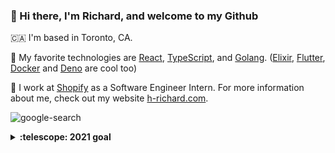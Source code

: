### 👋 Hi there, I'm Richard, and welcome to my Github

🇨🇦 I'm based in Toronto, CA.

🥰 My favorite technologies are [React](https://reactjs.org/), [TypeScript](https://www.typescriptlang.org/), and [Golang](https://golang.org/). ([Elixir](https://elixir-lang.org/), [Flutter](https://flutter.dev/), [Docker](https://www.docker.com/) and [Deno](https://deno.land/) are cool too)

👔 I work at [Shopify](https://www.shopify.ca/) as a Software Engineer Intern. For more information about me, check out my website [h-richard.com](https://h-richard.com/).

![google-search](https://user-images.githubusercontent.com/44233784/86960308-514e5a80-c12d-11ea-9de3-0db333efdea5.gif)

<details>
  <summary><b>:telescope: 2021 goal</b></summary>
  I want to revisit Asia sometime and experience the technology scene there, I heard the developers there love to use <a href="https://vuejs.org/">Vue</a> 🤭. Also might take a crack at some AR/VR projects.
</details>

<!--
**H-Richard/H-Richard** is a ✨ _special_ ✨ repository because its `README.md` (this file) appears on your GitHub profile.

Here are some ideas to get you started:

- 🔭 I’m currently working on ...
- 🌱 I’m currently learning ...
- 👯 I’m looking to collaborate on ...
- 🤔 I’m looking for help with ...
- 💬 Ask me about ...
- 📫 How to reach me: ...
- 😄 Pronouns: ...
- ⚡ Fun fact: ...
-->
